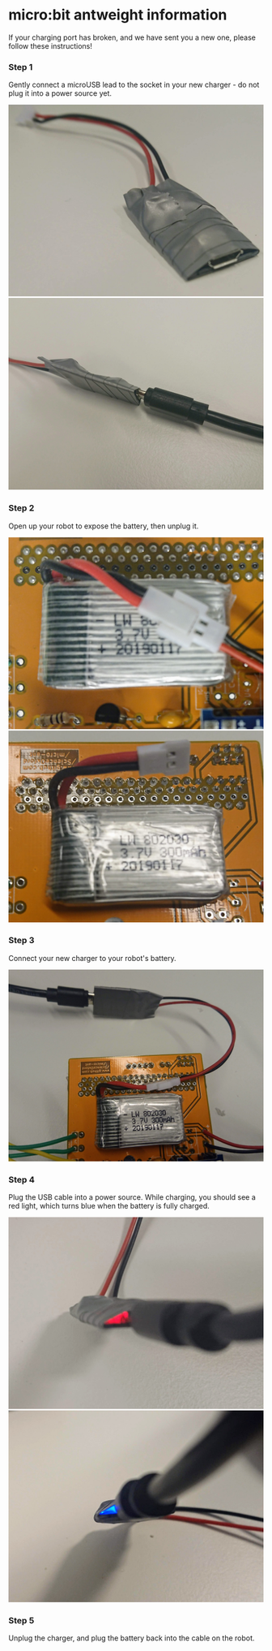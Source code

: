 # micro:bit antweight information

If your charging port has broken, and we have sent you a new one, please follow these instructions!

### Step 1
Gently connect a microUSB lead to the socket in your new charger - do not plug it into a power source yet.

![usb port](charger1.JPG "usb port")
![usb lead in charger](charger2.JPG "usb lead in charger")

### Step 2
Open up your robot to expose the battery, then unplug it.

![battery in robot](battery1.JPG "battery in robot")
![battery unplugged](battery2.JPG "battery unplugged")

### Step 3

Connect your new charger to your robot's battery.

![battery connected](connected1.JPG "battery connected")

### Step 4

Plug the USB cable into a power source.
While charging, you should see a red light, which turns blue when the battery is fully charged.

![battery charging](charging1.JPG "battery charging")
![battery charged](charging2.JPG "battery charged")

### Step 5

Unplug the charger, and plug the battery back into the cable on the robot.
